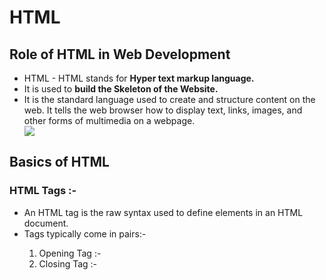 <h1><b>HTML</b></h1>

## Role of HTML in Web Development
<ul>
  <li>HTML - HTML stands for <b>Hyper text markup language.</b></li>
  <li>It is used to <b>build the Skeleton of the Website.</b></li>
  <li>It is the standard language used to create and structure content on the web. It tells the web browser how to display text, links, images, and other forms of multimedia on a webpage.</li>

  <img src="https://media.geeksforgeeks.org/wp-content/uploads/20250121190307475528/How-HTML-Works-2.webp">
</ul>

## Basics of HTML

### HTML Tags :-
  <ul>
    <li>An HTML tag is the raw syntax used to define elements in an HTML document.</li>
    <li>Tags typically come in pairs:-</li>
    <ol>
      <li>Opening Tag :- <tagname> </li>
      <li>Closing Tag :- </tagname> </li>
    </ol>
  </ul>






